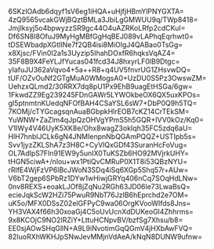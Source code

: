 6SKzIOAdb6dqyf1sV6eg1iHQA+uHjfjHBmYlPNYGXTA=
4zQ9565vcakGWjBQztBMLa3JbiLgGMWUU9q/TWp8418=
JmjIksyj5o4bpwyzzSR9gc44O4uAZRKoLRfp2cdCKuI=
Df6SN8I8OfuJ9MyHgMBfGgHqBEJ089vLAPhqEqrhwt0=
tDSEWbadpXGtIlNe7f2QB4isi8MiOlgJ4QABao0TsGg=
x8Xjsc/FVin0I2a1s3Uyzip5IhahDOxfR6hqksVqAZ4=
35F8B9X4FeYLJfYucas041fcd34J8hxyrLF0lB9Dtgc=
yIafuJU362aVqvo4+5a++R8+q4UV5fnvrUG1ZHsvwDQ=
tUF/OZvOuNf2GTgMuA0WMogsA0+UzDU0S5Pz3OwswZM=
UehzxQLmd2/30RRX7dq8pU1Px9EhB9uagEtHSGa/6gw=
1FkwdZZ9Eg239245FDnGAWr5LYWOkbeOX6QX5uxKPOs=
gI5ptnmtnKUedqNFOfBAH4CSaYSL6sW7+DbP0Q9h5TQ=
7KOMj/cTYGcagsqnAuaBGbpkHlrEOB7cKZ14CrTEkSM=
YuWNW+ZaZlm4qJpQzOHVgYPmS5h5GQR+IVV0kOz/Kq0=
V1IWy4V46UyK5XK8e/Ohx8wagZ3okIqh35FC5zdq6aU=
HlH7hnblJCLk6gN4JNMIenpnNbQGAmPQQZ+USTIpb5s=
Svv1jyzZKLShA7z3H8C+CyVlQxGDf43SuranHcFoVug=
OL7AdIpS7FIn91EW9y5unIX0TuKSZb6HO92MVjrkUHY=
tHGN5ciwA+/nIou+wx1PtiQvCMRuP0X1T8i53QBzNYU=
rRlfE4WjFzVP6lBcJWoN3SDq4iSq6XGp5Shq57r+AUw=
V6bT2gep6SPbRz1DYw1wHiwjGRYq406nCq7SOqHdLNw=
0nv8REXS+eoakLJOf8jZqNu2RGh63JD06le73LwaBsQ=
ecieJqkScW2HZi75PwuR9NbT76JzIB6hEprchd2e7OM=
uK5o/MFX0DSsZ02elGFPyC9wa06OrgKVooWIfds8Jns=
YH3VAX4f66h30xoaGj4C5oUvUcnXdDUKeoGl4Zhhrms=
9x8KCOjC9NO2IRZiY+LttuHCNpvBV/bzfSg7Xhsu/b8=
EE0sjAOwSHqGllN+A9L9iNvotimGqQGmV4jHXbAwFVQ=
82IuoRXhWKHJpSNwJevMMjnVdAeA/kNqN8DUNW9ufnw=

